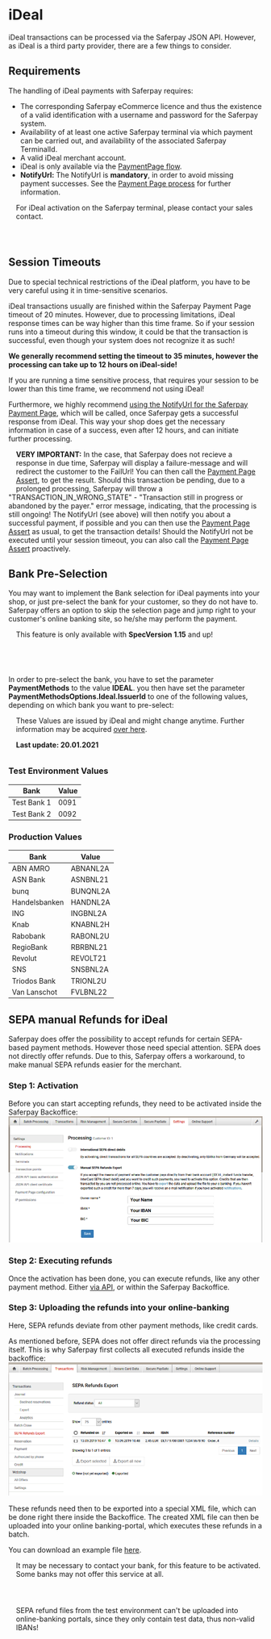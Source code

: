 # iDeal
iDeal transactions can be processed via the Saferpay JSON API. However, as iDeal is a third party provider, there are a few things to consider.

## <a name="ideal-requirement"></a> Requirements

The handling of iDeal payments with Saferpay requires:

* The corresponding Saferpay eCommerce licence and thus the existence of a valid identification with a username and password for the Saferpay system.
* Availability of at least one active Saferpay terminal via which payment can be carried out, and availability of the associated Saferpay TerminalId.
* A valid iDeal merchant account.
* iDeal is only available via the [PaymentPage flow](Integration_PP.html).
* **NotifyUrl:** The NotifyUrl is **mandatory**, in order to avoid missing payment successes. See the <a href="Integration_PP.html">Payment Page process</a> for further information.

<div class="warning" style="min-height: 75px;">
  <span class="glyphicon glyphicon-exclamation-sign" style="color: rgb(240, 169, 43);font-size: 55px;float: left;height: 75px;margin-right: 15px;margin-top: 0px;"></span>
  <p>For iDeal activation on the Saferpay terminal, please contact your sales contact.</p>
</div>

## <a name="ideal-timeout"></a> Session Timeouts

Due to special technical restrictions of the iDeal platform, you have to be very careful using it in time-sensitive scenarios.

iDeal transactions usually are finished within the Saferpay Payment Page timeout of 20 minutes.
However, due to processing limitations, iDeal response times can be way higher than this time frame.
So if your session runs into a timeout during this window, it could be that the transaction is successful, even though your system does not recognize it as such!

**We generally recommend setting the timeout to 35 minutes, however the processing can take up to 12 hours on iDeal-side!**

If you are running a time sensitive process, that requires your session to be lower than this time frame, we recommend not using iDeal!

Furthermore, we highly recommend [using the NotifyUrl for the Saferpay Payment Page](https://saferpay.github.io/sndbx/Integration_PP.html#pp-initialize), which will be called, once Saferpay gets a successful response from iDeal. This way your shop does get the necessary information in case of a success, even after 12 hours, and can initiate further processing.

</div>
<div class="warning" style="min-height: 75px;">
  <span class="glyphicon glyphicon-exclamation-sign" style="color: rgb(240, 169, 43);font-size: 55px;float: left;height: 75px;margin-right: 15px;margin-top: 0px;"></span>
  <p><strong>VERY IMPORTANT:</strong> In the case, that Saferpay does not recieve a response in due time, Saferpay will display a failure-message and will redirect the customer to the FailUrl! You can then call the <a href="https://saferpay.github.io/jsonapi/#Payment_v1_PaymentPage_Assert">Payment Page Assert</a>, to get the result. Should this transaction be pending, due to a prolonged processing, Saferpay will throw a "TRANSACTION_IN_WRONG_STATE" - "Transaction still in progress or abandoned by the payer." error message, indicating, that the processing is still ongoing! The NotifyUrl (see above) will then notify you about a successful payment, if possible and you can then use the <a href="https://saferpay.github.io/jsonapi/#Payment_v1_PaymentPage_Assert">Payment Page Assert</a> as usual, to get the transaction details! Should the NotifyUrl not be executed until your session timeout, you can also call the <a href="https://saferpay.github.io/jsonapi/#Payment_v1_PaymentPage_Assert">Payment Page Assert</a> proactively.</p>
</div>


## <a name="ideal-pre"></a> Bank Pre-Selection

You may want to implement the Bank selection for iDeal payments into your shop, or just pre-select the bank for your customer, so they do not have to. Saferpay offers an option to skip the selection page and jump right to your customer's online banking site, so he/she may perform the payment.

<div class="warning" style="min-height: 75px;">
  <span class="glyphicon glyphicon-exclamation-sign" style="color: rgb(240, 169, 43);font-size: 55px;float: left;height: 75px;margin-right: 15px;margin-top: 0px;"></span>
  <p>This feature is only available with <strong>SpecVersion 1.15</strong> and up!</p>
</div>

In order to pre-select the bank, you have to set the parameter <strong>PaymentMethods</strong> to the value <strong>IDEAL</strong>. you then have set the parameter <strong>PaymentMethodsOptions.Ideal.IssuerId</strong> to one of the following values, depending on which bank you want to pre-select:

<div class="warning" style="min-height: 75px;">
  <span class="glyphicon glyphicon-exclamation-sign" style="color: rgb(240, 169, 43);font-size: 55px;float: left;height: 75px;margin-right: 15px;margin-top: 0px;"></span>
  <p>These Values are issued by iDeal and might change anytime. Further information may be acquired <a href="https://www.ideal.nl/en/partners/issuers/">over here</a>. </p>
  <p><strong>Last update: 20.01.2021</strong></p>
</div>

### Test Environment Values

<table class="table table-striped table-hover">
  <thead>
    <tr>
      <th>Bank</th>
      <th class="text-center">Value</th>
    </tr>
  </thead>
  <tbody>
    <tr>
      <td>Test Bank 1</td>
      <td class="text-center">0091</td>
    </tr>
    <tr>
      <td>Test Bank 2</td>
      <td class="text-center">0092</td>
    </tr>
  </tbody>
</table>

### Production Values

<table class="table table-striped table-hover">
  <thead>
    <tr>
      <th>Bank</th>
      <th class="text-center">Value</th>
    </tr>
  </thead>
  <tbody>
    <tr>
      <td>ABN AMRO</td>
      <td class="text-center">ABNANL2A</td>
    </tr>
    <tr>
      <td>ASN Bank</td>
      <td class="text-center">ASNBNL21</td>
    </tr>
    <tr>
      <td>bunq</td>
      <td class="text-center">BUNQNL2A</td>
    </tr>
    <tr>
      <td>Handelsbanken</td>
      <td class="text-center">HANDNL2A</td>
    </tr>
    <tr>
      <td>ING</td>
      <td class="text-center">INGBNL2A</td>
    </tr>
    <tr>
      <td>Knab</td>
      <td class="text-center">KNABNL2H</td>
    </tr>
    <tr>
      <td>Rabobank</td>
      <td class="text-center">RABONL2U</td>
    </tr>
    <tr>
      <td>RegioBank</td>
      <td class="text-center">RBRBNL21</td>
    </tr>
    <tr>
      <td>Revolut</td>
      <td class="text-center">REVOLT21</td>
    </tr>
    <tr>
      <td>SNS</td>
      <td class="text-center">SNSBNL2A</td>
    </tr>
    <tr>
      <td>Triodos Bank</td>
      <td class="text-center">TRIONL2U</td>
    </tr>
    <tr>
      <td>Van Lanschot</td>
      <td class="text-center">FVLBNL22</td>
    </tr>
  </tbody>
</table>

## <a name="ideal-refund"></a> SEPA manual Refunds for iDeal

Saferpay does offer the possibility to accept refunds for certain SEPA-based payment methods. However those need special attention. SEPA does not directly offer refunds. Due to this, Saferpay offers a workaround, to make manual SEPA refunds easier for the merchant.

### Step 1: Activation

Before you can start accepting refunds, they need to be activated inside the Saferpay Backoffice:
![alt text](https://raw.githubusercontent.com/saferpay/sndbx/master/images/BO_Manual_Refund.png "Manual refund activation")

### Step 2: Executing refunds

Once the activation has been done, you can execute refunds, like any other payment method. Either <a href="refund.html">via API</a>, or within the Saferpay Backoffice.

### Step 3: Uploading the refunds into your online-banking

Here, SEPA refunds deviate from other payment methods, like credit cards.

As mentioned before, SEPA does not offer direct refunds via the processing itself. This is why Saferpay first collects all executed refunds inside the backoffice:
![alt text](https://raw.githubusercontent.com/saferpay/sndbx/master/images/BO_Manual_Refund_Export.png "Manual refund activation")

These refunds need then to be exported into a special XML file, which can be done right there inside the Backoffice. The created XML file can then be uploaded into your online banking-portal, which executes these refunds in a batch.

You can download an example file <a href="https://github.com/saferpay/sndbx/blob/master/assets/other/ManualBankRefund-2019-09-13-10-50-28-Example_File.xml" download>here</a>.

<div class="warning" style="min-height: 75px;">
  <span class="glyphicon glyphicon-exclamation-sign" style="color: rgb(240, 169, 43);font-size: 55px;float: left;height: 75px;margin-right: 15px;margin-top: 0px;"></span>
  <p>
    It may be necessary to contact your bank, for this feature to be activated. Some banks may not offer this service at all.
  </p>
</div>

<div class="warning" style="min-height: 75px;">
  <span class="glyphicon glyphicon-exclamation-sign" style="color: rgb(240, 169, 43);font-size: 55px;float: left;height: 75px;margin-right: 15px;margin-top: 0px;"></span>
  <p>
    SEPA refund files from the test environment can't be uploaded into online-banking portals, since they only contain test data, thus non-valid IBANs!
  </p>
</div>


